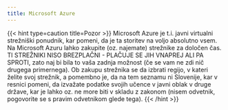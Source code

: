 ```yaml
---
title: Microsoft Azure
---
```


{{< hint type=caution title=Pozor >}}
Microsoft Azure je t.i. javni virtualni strežniški ponudnik, kar pomeni, da je ta storitev na voljo absolutno vsem. Na Microsoft Azuru lahko zakupite (oz. najemate) strežnike za določen čas. TI STREŽNIKI NISO BREZPLAČNI - PLAČUJE SE JIH VNAPREJ ALI PA SPROTI, zato naj bi bila to vaša zadnja možnost (če se vam ne zdi nič drugega primernega). Ob zakupu strežnika se da izbrati regijo, v kateri želite svoj strežnik, a pomembno je, da na tem seznamu ni Slovenije, kar v resnici pomeni, da izvažate podatke svojih učence v javni oblak v druge države, kar je lahko oz. ne more biti v skladu z zakonom (nisem odvetnik, pogovorite se s pravim odvetnikom glede tega).
{{< /hint >}}